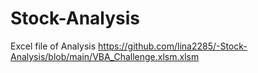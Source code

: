 # Stock-Analysis
Excel file of Analysis https://github.com/lina2285/-Stock-Analysis/blob/main/VBA_Challenge.xlsm.xlsm
